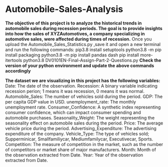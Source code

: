 # Automobile-Sales-Analysis
**The objective of this project is to analyze the historical trends in automobile sales during recession periods.
The goal is to provide insights into how the sales of XYZAutomotives, a company specializing in automotive sales, were affected during times of recession.**
Once you upload the Automobile_Sales_Statistics.py ,save it and open a new terminal and run the following commands:
pip3.8 install setuptools
python3.8 -m pip install packaging
python3.8 -m pip install pandas dash
pip install more-itertools
python3.8 DV0101EN-Final-Assign-Part-2-Questions.py
**Check the version of your python environment and update the above commands accordingly**

**The dataset we are visualizing in this project has the following variables:**
Date: The date of the observation.
Recession: A binary variable indicating recession perion; 1 means it was recession, 0 means it was normal.
Automobile_Sales: The number of vehicles sold during the period.
GDP: The per capita GDP value in USD.
unemployment_rate: The monthly unemployment rate.
Consumer_Confidence: A synthetic index representing consumer confidence, which can impact consumer spending and automobile purchases.
Seasonality_Weight: The weight representing the seasonality effect on automobile sales during the period.
Price: The average vehicle price during the period.
Advertising_Expenditure: The advertising expenditure of the company.
Vehicle_Type: The type of vehicles sold; Supperminicar, Smallfamiliycar, Mediumfamilycar, Executivecar, Sports.
Competition: The measure of competition in the market, such as the number of competitors or market share of major manufacturers.
Month: Month of the observation extracted from Date.
Year: Year of the observation extracted from Date.

